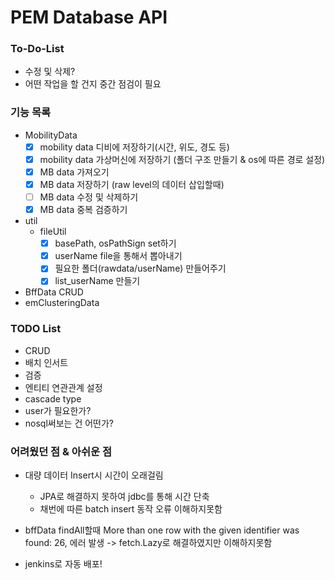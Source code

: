# PEM Database API

### To-Do-List
- 수정 및 삭제?
- 어떤 작업을 할 건지 중간 점검이 필요


### 기능 목록
* MobilityData
  - [x] mobility data 디비에 저장하기(시간, 위도, 경도 등)
  - [x] mobility data 가상머신에 저장하기 (폴더 구조 만들기 & os에 따른 경로 설정)
  - [x] MB data 가져오기
  - [x] MB data 저장하기 (raw level의 데이터 삽입할때)
  - [ ] MB data 수정 및 삭제하기
  - [x] MB data 중복 검증하기
* util
  - fileUtil
    - [x] basePath, osPathSign set하기
    - [x] userName file을 통해서 뽑아내기
    - [x] 필요한 폴더(rawdata/userName) 만들어주기
    - [x] list_userName 만들기
* BffData CRUD
* emClusteringData
  
### TODO List
* CRUD
* 배치 인서트
* 검증
* 엔티티 연관관계 설정
* cascade type
* user가 필요한가?
* nosql써보는 건 어떤가?

### 어려웠던 점 & 아쉬운 점
* 대량 데이터 Insert시 시간이 오래걸림
  * JPA로 해결하지 못하여 jdbc를 통해 시간 단축
  * 채번에 따른 batch insert 동작 오류 이해하지못함
  
* bffData findAll할때 More than one row with the given identifier was found: 26,
에러 발생 -> fetch.Lazy로 해결하였지만 이해하지못함
  
* jenkins로 자동 배포!